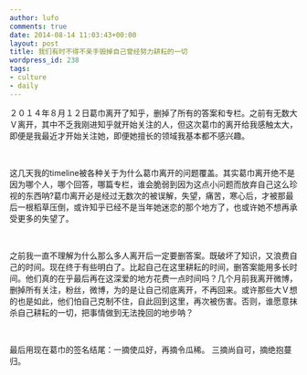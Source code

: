 ```yaml
---
author: lufo
comments: true
date: 2014-08-14 11:03:43+00:00
layout: post
title: 我们有时不得不亲手毁掉自己曾经努力耕耘的一切
wordpress_id: 238
tags:
- culture
- daily
---
```


<p>２０１４年８月１２日葛巾离开了知乎，删掉了所有的答案和专栏。之前有无数大Ｖ离开，其中不乏我刚进知乎就开始关注的人，但这次葛巾的离开给我感触太大，即便是我最近才开始关注她，即便她擅长的领域我基本都不感兴趣。</p> 
<p><br /></p> 
<p>这几天我的timeline被各种关于为什么葛巾离开的问题覆盖。其实葛巾离开绝不是因为哪个人，哪个回答，哪篇专栏，谁会脆弱到因为这点小问题而放弃自己这么珍视的东西呐?葛巾离开必是经过无数次的被误解，失望，痛苦，寒心后，才被那最后一根稻草压倒，或许知乎已经不是当年她迷恋的那个地方了，也或许她不想再承受更多的失望了。</p> 
<p><br /></p> 
<p>之前我一直不理解为什么那么多人离开后一定要删答案。既破坏了知识，又浪费自己的时间。现在终于有些明白了。比起自己在这里耕耘的时间，删答案能用多长时间。他们真的在乎最后再在这深爱的地方花费一点时间吗？几个月前我离开微博，删掉所有关注，粉丝，微博，为的是让自己彻底离开，不再回来。或许那些大Ｖ想的也是如此，他们怕自己克制不住，自此回到这里，再次被伤害。否则，谁愿意抹杀自己耕耘的一切，把事情做到无法挽回的地步呐？</p> 
<p><br /></p> 
<p>最后用现在葛巾的签名结尾：一摘使瓜好，再摘令瓜稀。&nbsp;三摘尚自可，摘绝抱蔓归。</p>
